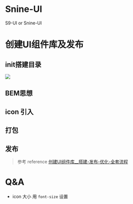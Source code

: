 # Snine-UI
S9-UI or Snine-UI

# 创建UI组件库及发布
## init搭建目录

![](https://segmentfault.com/img/remote/1460000039748003)

## BEM思想
## icon 引入
## 打包
## 发布

> 参考 reference
> [创建UI组件库__搭建-发布-优化-全套流程](https://segmentfault.com/a/1190000039748000?utm_source=sf-similar-article)


# Q&A
- icon 大小 用 `font-size` 设置

